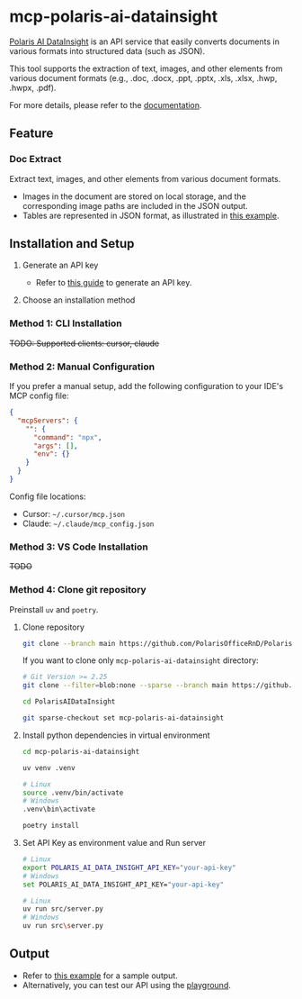 # mcp-polaris-ai-datainsight

[Polaris AI DataInsight](https://datainsight.polarisoffice.com/) is an API service that easily converts documents in various formats into structured data (such as JSON).

This tool supports the extraction of text, images, and other elements from various document formats (e.g., .doc, .docx, .ppt, .pptx, .xls, .xlsx, .hwp, .hwpx, .pdf).

For more details, please refer to the [documentation](https://datainsight.polarisoffice.com/documentation/overview).

## Feature

### Doc Extract
Extract text, images, and other elements from various document formats.
- Images in the document are stored on local storage, and the corresponding image paths are included in the JSON output.
- Tables are represented in JSON format, as illustrated in [this example](\examples\example_tool_output.json).

## Installation and Setup

1. Generate an API key
    - Refer to [this guide](https://datainsight.polarisoffice.com/documentation/quickstart) to generate an API key.

2. Choose an installation method

### Method 1: CLI Installation

~~TODO: Supported clients: cursor, claude~~

### Method 2: Manual Configuration

If you prefer a manual setup, add the following configuration to your IDE's MCP config file:

```json
{
  "mcpServers": {
    "": {
      "command": "npx",
      "args": [],
      "env": {}
    }
  }
}
```

Config file locations:

- Cursor: `~/.cursor/mcp.json`
- Claude: `~/.claude/mcp_config.json`

### Method 3: VS Code Installation

~~TODO~~

### Method 4: Clone git repository

Preinstall `uv` and `poetry`.

1. Clone repository
    ```sh
    git clone --branch main https://github.com/PolarisOfficeRnD/PolarisAIDataInsight.git
    ```
    If you want to clone only `mcp-polaris-ai-datainsight` directory:
    ```sh
    # Git Version >= 2.25
    git clone --filter=blob:none --sparse --branch main https://github.com/PolarisOfficeRnD/PolarisAIDataInsight.git
    ```
    ```sh
    cd PolarisAIDataInsight
    ```
    ```sh
    git sparse-checkout set mcp-polaris-ai-datainsight
    ```
2. Install python dependencies in virtual environment
    ```sh
    cd mcp-polaris-ai-datainsight
    ```
    ```sh
    uv venv .venv

    # Linux
    source .venv/bin/activate
    # Windows
    .venv\bin\activate
    ```
    ```sh
    poetry install
    ```
3. Set API Key as environment value and Run server
    ```sh
    # Linux
    export POLARIS_AI_DATA_INSIGHT_API_KEY="your-api-key"
    # Windows
    set POLARIS_AI_DATA_INSIGHT_API_KEY="your-api-key"
    ```
    ```sh
    # Linux
    uv run src/server.py
    # Windows
    uv run src\server.py
    ```

## Output

- Refer to [this example](\examples\example_tool_output.json) for a sample output.
- Alternatively, you can test our API using the [playground](https://datainsight.polarisoffice.com/playground/doc-extract).